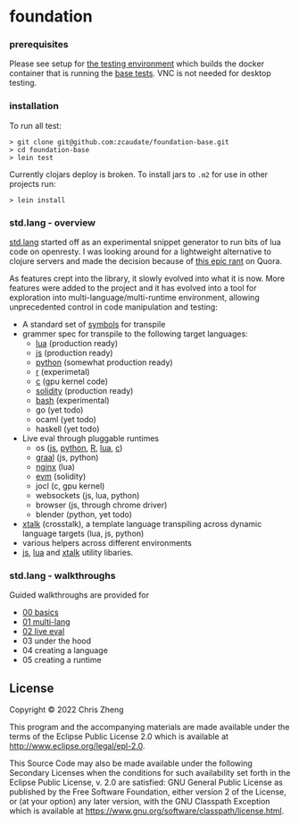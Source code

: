 # foundation

### prerequisites

Please see setup for [the testing environment](https://github.com/zcaudate/infra-testing/blob/main/infra/Dockerfile_foundation) which builds the docker container that is running the [base tests](https://github.com/zcaudate/foundation-ci/actions/workflows/test-base.yml). VNC is not needed for desktop testing.

### installation

To run all test:

```
> git clone git@github.com:zcaudate/foundation-base.git
> cd foundation-base
> lein test
```

Currently clojars deploy is broken. To install jars to `.m2` for use in other projects run:

```
> lein install
```

### std.lang - overview

[std.lang](https://github.com/zcaudate/foundation-base/blob/main/src/std/lang.clj) started off as an experimental snippet generator to run bits of lua code on openresty. I was looking around for a lightweight alternative to clojure servers and made the decision because of [this epic rant](https://github.com/zcaudate/foundation-base/discussions/4) on Quora. 

As features crept into the library, it slowly evolved into what it is now. More features were added to the project and it has evolved into a tool for exploration into multi-language/multi-runtime environment, allowing unprecedented control in code manipulation and testing:

- A standard set of [symbols](https://github.com/zcaudate/foundation-base/blob/main/src/std/lang/base/grammer_spec.clj) for transpile
- grammer spec for transpile to the following target languages:
  - [lua](https://github.com/zcaudate/foundation-base/blob/main/src/std/lang/model/spec_lua.clj)       (production ready)
  - [js](https://github.com/zcaudate/foundation-base/blob/main/src/std/lang/model/spec_js.clj)        (production ready)
  - [python](https://github.com/zcaudate/foundation-base/blob/main/src/std/lang/model/spec_python.clj)    (somewhat production ready)
  - [r](https://github.com/zcaudate/foundation-base/blob/main/src/std/lang/model/spec_r.clj)         (experimetal)
  - [c](https://github.com/zcaudate/foundation-base/blob/main/src/std/lang/model/spec_c.clj)         (gpu kernel code)
  - [solidity](https://github.com/zcaudate/foundation-base/blob/main/src/rt/solidity/grammer.clj)  (production ready)
  - [bash](https://github.com/zcaudate/foundation-base/blob/main/src/std/lang/model/spec_bash.clj)      (experimental)
  - go        (yet todo)
  - ocaml     (yet todo)
  - haskell   (yet todo)
- Live eval through pluggable runtimes
  - os      ([js](https://github.com/zcaudate/foundation-base/blob/main/src/rt/basic/impl/process_js.clj), [python](https://github.com/zcaudate/foundation-base/blob/main/src/rt/basic/impl/process_python.clj), [R](https://github.com/zcaudate/foundation-base/blob/main/src/rt/basic/impl/process_r.clj), [lua](https://github.com/zcaudate/foundation-base/blob/main/src/rt/basic/impl/process_lua.clj), [c](https://github.com/zcaudate/foundation-base/blob/main/src/rt/basic/impl/process_c.clj))  
  - [graal](https://github.com/zcaudate/foundation-base/blob/main/src/rt/graal.clj)   (js, python)
  - [nginx](https://github.com/zcaudate/foundation-base/blob/main/src/rt/nginx.clj)   (lua)
  - [evm](https://github.com/zcaudate/foundation-base/blob/main/src/rt/solidity/client.clj)     (solidity)
  - jocl        (c, gpu kernel)  
  - websockets  (js, lua, python)
  - browser     (js, through chrome driver)
  - blender     (python, yet todo)
- [xtalk](https://github.com/zcaudate/foundation-base/blob/main/src/std/lang/base/grammer_xtalk.clj) (crosstalk), a template language transpiling across dynamic language targets (lua, js, python)
- various helpers across different environments
- [js](https://github.com/zcaudate/foundation-base/tree/main/src/js), [lua](https://github.com/zcaudate/foundation-base/tree/main/src/lua) and [xtalk](https://github.com/zcaudate/foundation-base/tree/main/src/xt) utility libaries.

### std.lang - walkthroughs

Guided walkthroughs are provided for 
- [00 basics](https://github.com/zcaudate/foundation-base/blob/main/src-build/walkthrough/std_lang_00_basic.clj)
- [01 multi-lang](https://github.com/zcaudate/foundation-base/blob/main/src-build/walkthrough/std_lang_01_multi.clj)
- [02 live eval](https://github.com/zcaudate/foundation-base/blob/main/src-build/walkthrough/std_lang_02_live.clj)
- 03 under the hood
- 04 creating a language
- 05 creating a runtime

## License

Copyright © 2022 Chris Zheng

This program and the accompanying materials are made available under the
terms of the Eclipse Public License 2.0 which is available at
http://www.eclipse.org/legal/epl-2.0.

This Source Code may also be made available under the following Secondary
Licenses when the conditions for such availability set forth in the Eclipse
Public License, v. 2.0 are satisfied: GNU General Public License as published by
the Free Software Foundation, either version 2 of the License, or (at your
option) any later version, with the GNU Classpath Exception which is available
at https://www.gnu.org/software/classpath/license.html.
